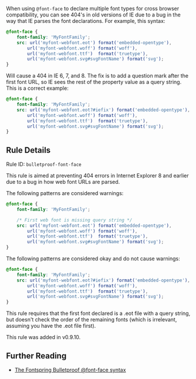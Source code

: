 When using `@font-face` to declare multiple font types for cross browser compatibility, you can see 404's in old versions of IE due to a bug in the way that IE parses the font declarations.  For example, this syntax:

```css
@font-face {
    font-family: 'MyFontFamily';
    src: url('myfont-webfont.eot') format('embedded-opentype'), 
        url('myfont-webfont.woff') format('woff'), 
        url('myfont-webfont.ttf')  format('truetype'),
        url('myfont-webfont.svg#svgFontName') format('svg');
}
```

Will cause a 404 in IE 6, 7, and 8.  The fix is to add a question mark after the first font URL, so IE sees the rest of the property value as a query string.  This is a correct example:

```css
@font-face {
    font-family: 'MyFontFamily';
    src: url('myfont-webfont.eot?#iefix') format('embedded-opentype'), 
        url('myfont-webfont.woff') format('woff'), 
        url('myfont-webfont.ttf')  format('truetype'),
        url('myfont-webfont.svg#svgFontName') format('svg');
}
```

## Rule Details

Rule ID: `bulletproof-font-face`

This rule is aimed at preventing 404 errors in Internet Explorer 8 and earlier due to a bug in how web font URLs are parsed.

The following patterns are considered warnings:

```css
@font-face {
    font-family: 'MyFontFamily';

    /* First web font is missing query string */
    src: url('myfont-webfont.eot') format('embedded-opentype'), 
        url('myfont-webfont.woff') format('woff'), 
        url('myfont-webfont.ttf')  format('truetype'),
        url('myfont-webfont.svg#svgFontName') format('svg');
}
```

The following patterns are considered okay and do not cause warnings:

```css
@font-face {
    font-family: 'MyFontFamily';
    src: url('myfont-webfont.eot?#iefix') format('embedded-opentype'), 
        url('myfont-webfont.woff') format('woff'), 
        url('myfont-webfont.ttf')  format('truetype'),
        url('myfont-webfont.svg#svgFontName') format('svg');
}
```

This rule requires that the first font declared is a .eot file with a query string, but doesn't check the order of the remaining fonts (which is irrelevant, assuming you have the .eot file first).

This rule was added in v0.9.10.  

## Further Reading

* [The Fontspring Bulletproof @font-face syntax](http://www.fontspring.com/blog/the-new-bulletproof-font-face-syntax)